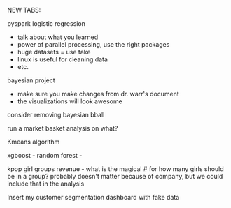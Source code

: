 NEW TABS:


pyspark logistic regression
  - talk about what you learned
  - power of parallel processing, use the right packages
  - huge datasets = use take 
  - linux is useful for cleaning data
  - etc.
  
  
bayesian project
  - make sure you make changes from dr. warr's document
  - the visualizations will look awesome
  
  
consider removing bayesian bball


run a market basket analysis on what?



Kmeans algorithm 


xgboost - random forest - 



kpop girl groups revenue - what is the magical # for how many girls should be in a group? probably doesn't matter because of company, but we could include that in the analysis


Insert my customer segmentation dashboard with fake data
